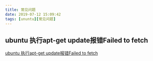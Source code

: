 ```yaml
---
title: 常见问题
date: 2019-07-12 15:09:42
tags: [ununtu][常见问题]
---
```



## ubuntu 执行apt-get update报错Failed to fetch


<!--more-->


[ubuntu 执行apt-get update报错Failed to fetch](https://blog.csdn.net/feiniao8651/article/details/60332535)